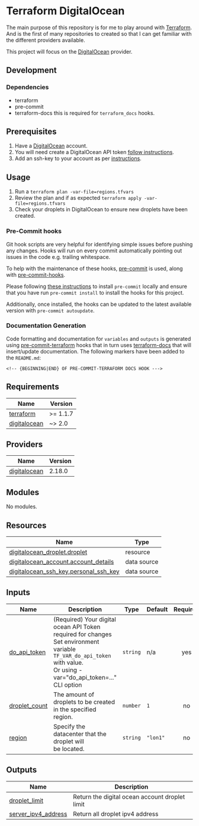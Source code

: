 # Terraform DigitalOcean

The main purpose of this repository is for me to play around with [Terraform](https://www.terraform.io/). And is the first of many repositories to created so that I can get familiar with the different providers available.

This project will focus on the [DigitalOcean](https://github.com/digitalocean/terraform-provider-digitalocean) provider.

## Development

### Dependencies
- terraform
- pre-commit
- terraform-docs this is required for `terraform_docs` hooks.

## Prerequisites
1. Have a [DigitalOcean](https://digitalocean.com) account. 
2. You will need create a DigitalOcean API token [follow instructions](https://www.digitalocean.com/docs/api/create-personal-access-token/).
3. Add an ssh-key to your account as per [instructions](https://docs.digitalocean.com/products/droplets/how-to/add-ssh-keys/to-account/).

## Usage

1. Run a `terraform plan -var-file=regions.tfvars`
2. Review the plan and if as expected `terraform apply -var-file=regions.tfvars`
3. Check your droplets in DigitalOcean to ensure new droplets have been created.

### Pre-Commit hooks

Git hook scripts are very helpful for identifying simple issues before pushing any changes. Hooks will run on every commit automatically pointing out issues in the code e.g. trailing whitespace.

To help with the maintenance of these hooks, [pre-commit](https://pre-commit.com/) is used, along with [pre-commit-hooks](https://pre-commit.com/#install).

Please following [these instructions](https://pre-commit.com/#install) to install `pre-commit` locally and ensure that you have run `pre-commit install` to install the hooks for this project.

Additionally, once installed, the hooks can be updated to the latest available version with `pre-commit autoupdate`.

### Documentation Generation

Code formatting and documentation for `variables` and `outputs` is generated using [pre-commit-terraform](https://github.com/antonbabenko/pre-commit-terraform/releases) hooks that in turn uses [terraform-docs](https://github.com/terraform-docs/terraform-docs) that will insert/update documentation. The following markers have been added to the `README.md`:
```
<!-- {BEGINNING|END} OF PRE-COMMIT-TERRAFORM DOCS HOOK --->
```

<!-- BEGINNING OF PRE-COMMIT-TERRAFORM DOCS HOOK --->
## Requirements

| Name | Version |
|------|---------|
| <a name="requirement_terraform"></a> [terraform](#requirement\_terraform) | >= 1.1.7 |
| <a name="requirement_digitalocean"></a> [digitalocean](#requirement\_digitalocean) | ~> 2.0 |

## Providers

| Name | Version |
|------|---------|
| <a name="provider_digitalocean"></a> [digitalocean](#provider\_digitalocean) | 2.18.0 |

## Modules

No modules.

## Resources

| Name | Type |
|------|------|
| [digitalocean_droplet.droplet](https://registry.terraform.io/providers/digitalocean/digitalocean/latest/docs/resources/droplet) | resource |
| [digitalocean_account.account_details](https://registry.terraform.io/providers/digitalocean/digitalocean/latest/docs/data-sources/account) | data source |
| [digitalocean_ssh_key.personal_ssh_key](https://registry.terraform.io/providers/digitalocean/digitalocean/latest/docs/data-sources/ssh_key) | data source |

## Inputs

| Name | Description | Type | Default | Required |
|------|-------------|------|---------|:--------:|
| <a name="input_do_api_token"></a> [do\_api\_token](#input\_do\_api\_token) | (Required) Your digital ocean API Token required for changes<br>Set environment variable `TF_VAR_do_api_token` with value.<br>Or using -var="do\_api\_token=..." CLI option | `string` | n/a | yes |
| <a name="input_droplet_count"></a> [droplet\_count](#input\_droplet\_count) | The amount of droplets to be created<br>in the specified region. | `number` | `1` | no |
| <a name="input_region"></a> [region](#input\_region) | Specify the datacenter that the droplet will<br>be located. | `string` | `"lon1"` | no |

## Outputs

| Name | Description |
|------|-------------|
| <a name="output_droplet_limit"></a> [droplet\_limit](#output\_droplet\_limit) | Return the digital ocean account droplet limit |
| <a name="output_server_ipv4_address"></a> [server\_ipv4\_address](#output\_server\_ipv4\_address) | Return all droplet ipv4 address |
<!-- END OF PRE-COMMIT-TERRAFORM DOCS HOOK --->
